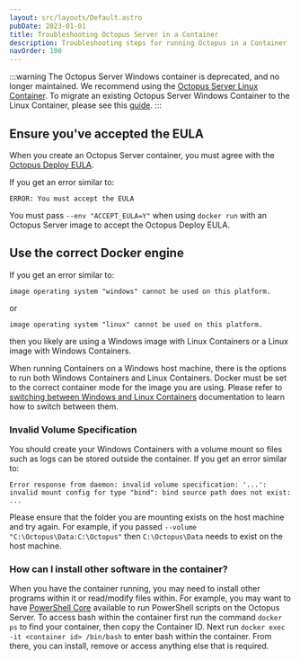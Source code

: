 ```yaml
---
layout: src/layouts/Default.astro
pubDate: 2023-01-01
title: Troubleshooting Octopus Server in a Container
description: Troubleshooting steps for running Octopus in a Container
navOrder: 100
---
```


:::warning
The Octopus Server Windows container is deprecated, and no longer maintained. We recommend using the [Octopus Server Linux Container](/docs/installation/octopus-server-linux-container/index.md). To migrate an existing Octopus Server Windows Container to the Linux Container, please see this [guide](/docs/installation/octopus-server-linux-container/migration/migrate-to-server-container-linux-from-windows-container.md).
:::

## Ensure you've accepted the EULA

When you create an Octopus Server container, you must agree with the [Octopus Deploy EULA](https://octopus.com/company/legal).

If you get an error similar to:

```
ERROR: You must accept the EULA
```

You must pass `--env "ACCEPT_EULA=Y"` when using `docker run` with an Octopus Server image to accept the Octopus Deploy EULA.

## Use the correct Docker engine

If you get an error similar to:

```
image operating system "windows" cannot be used on this platform.
```
or

```
image operating system "linux" cannot be used on this platform.
```
then you likely are using a Windows image with Linux Containers or a Linux image with Windows Containers.

When running Containers on a Windows host machine, there is the options to run both Windows Containers and Linux Containers. Docker must be set to the correct container mode for the image you are using. Please refer to [switching between Windows and Linux Containers](https://docs.docker.com/docker-for-windows/#switch-between-windows-and-linux-containers) documentation to learn how to switch between them.

### Invalid Volume Specification

You should create your Windows Containers with a volume mount so files such as logs can be stored outside the container. If you get an error similar to:

```
Error response from daemon: invalid volume specification: '...': invalid mount config for type "bind": bind source path does not exist: ...
```

Please ensure that the folder you are mounting exists on the host machine and try again. For example, if you passed `--volume "C:\Octopus\Data:C:\Octopus"` then `C:\Octopus\Data` needs to exist on the host machine.

### How can I install other software in the container?

When you have the container running, you may need to install other programs within it or read/modify files within. For example, you may want to have [PowerShell Core](https://github.com/PowerShell/PowerShell) available to run PowerShell scripts on the Octopus Server. To access bash within the container first run the command `docker ps` to find your container, then copy the Container ID. Next run `docker exec -it <container id> /bin/bash` to enter bash within the container. From there, you can install, remove or access anything else that is required. 
